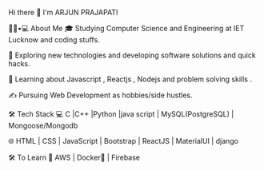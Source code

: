 Hi there 👋
I'm ARJUN PRAJAPATI

👨🏻•💻 About Me
🎓   Studying Computer Science and Engineering at IET Lucknow and coding stuffs.

🤔   Exploring new technologies and developing software solutions and quick hacks.

🌱   Learning about Javascript , Reactjs , Nodejs and problem solving skills .

✍️   Pursuing Web Development as hobbies/side hustles.

🛠 Tech Stack
💻   C |C++ |Python |java script | MySQL(PostgreSQL) | Mongoose/Mongodb

🌐   HTML | CSS | JavaScript | Bootstrap | ReactJS | MaterialUI | django

🛠 To Learn
🔧   AWS | Docker🐳 | Firebase
